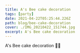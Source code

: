 ```yaml
---
title: A's Bee cake decoration
tags: [party]
date: 2021-04-22T05:25:44.226Z
path: blog/bee-cake-decoration
cover: ./IMG_20210422_151744.jpg
excerpt: A's Bee cake decoration
---
```


A's Bee cake decoration 🎂🙂